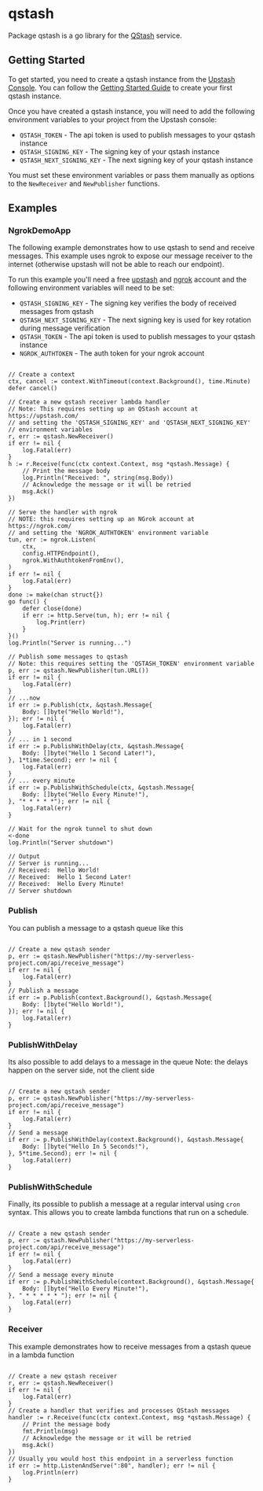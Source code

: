 # qstash

Package qstash is a go library for the [QStash](https://upstash.com/docs/qstash/overall/getstarted) service.

## Getting Started
To get started, you need to create a qstash instance from the [Upstash Console](https://console.upstash.com/).
You can follow the [Getting Started Guide](https://upstash.com/docs/qstash/overall/getstarted) to create your first qstash instance.

Once you have created a qstash instance, you will need to add the following environment variables to your project from the Upstash console:

- `QSTASH_TOKEN` - The api token is used to publish messages to your qstash instance
- `QSTASH_SIGNING_KEY` - The signing key of your qstash instance
- `QSTASH_NEXT_SIGNING_KEY` - The next signing key of your qstash instance

You must set these environment variables or pass them manually as options to the `NewReceiver` and `NewPublisher` functions.

## Examples

### NgrokDemoApp

The following example demonstrates how to use qstash to send and receive messages.
This example uses ngrok to expose our message receiver to the internet (otherwise upstash
will not be able to reach our endpoint).

To run this example you'll need a free [upstash](https://upstash.com) and [ngrok](https://ngrok.com) account and the
following environment variables will need to be set:

- `QSTASH_SIGNING_KEY` - The signing key verifies the body of received messages from qstash
- `QSTASH_NEXT_SIGNING_KEY` - The next signing key is used for key rotation during message verification
- `QSTASH_TOKEN` - The api token is used to publish messages to your qstash instance
- `NGROK_AUTHTOKEN` - The auth token for your ngrok account

```golang

// Create a context
ctx, cancel := context.WithTimeout(context.Background(), time.Minute)
defer cancel()

// Create a new qstash receiver lambda handler
// Note: This requires setting up an QStash account at https://upstash.com/
// and setting the 'QSTASH_SIGNING_KEY' and 'QSTASH_NEXT_SIGNING_KEY'
// environment variables
r, err := qstash.NewReceiver()
if err != nil {
    log.Fatal(err)
}
h := r.Receive(func(ctx context.Context, msg *qstash.Message) {
    // Print the message body
    log.Println("Received: ", string(msg.Body))
    // Acknowledge the message or it will be retried
    msg.Ack()
})

// Serve the handler with ngrok
// NOTE: this requires setting up an NGrok account at https://ngrok.com/
// and setting the 'NGROK_AUTHTOKEN' environment variable
tun, err := ngrok.Listen(
    ctx,
    config.HTTPEndpoint(),
    ngrok.WithAuthtokenFromEnv(),
)
if err != nil {
    log.Fatal(err)
}
done := make(chan struct{})
go func() {
    defer close(done)
    if err := http.Serve(tun, h); err != nil {
        log.Print(err)
    }
}()
log.Println("Server is running...")

// Publish some messages to qstash
// Note: this requires setting the 'QSTASH_TOKEN' environment variable
p, err := qstash.NewPublisher(tun.URL())
if err != nil {
    log.Fatal(err)
}
// ...now
if err := p.Publish(ctx, &qstash.Message{
    Body: []byte("Hello World!"),
}); err != nil {
    log.Fatal(err)
}
// ... in 1 second
if err := p.PublishWithDelay(ctx, &qstash.Message{
    Body: []byte("Hello 1 Second Later!"),
}, 1*time.Second); err != nil {
    log.Fatal(err)
}
// ... every minute
if err := p.PublishWithSchedule(ctx, &qstash.Message{
    Body: []byte("Hello Every Minute!"),
}, "* * * * *"); err != nil {
    log.Fatal(err)
}

// Wait for the ngrok tunnel to shut down
<-done
log.Println("Server shutdown")

// Output
// Server is running...
// Received:  Hello World!
// Received:  Hello 1 Second Later!
// Received:  Hello Every Minute!
// Server shutdown

```

### Publish

You can publish a message to a qstash queue like this

```golang

// Create a new qstash sender
p, err := qstash.NewPublisher("https://my-serverless-project.com/api/receive_message")
if err != nil {
    log.Fatal(err)
}
// Publish a message
if err := p.Publish(context.Background(), &qstash.Message{
    Body: []byte("Hello World!"),
}); err != nil {
    log.Fatal(err)
}

```

### PublishWithDelay

Its also possible to add delays to a message in the queue
Note: the delays happen on the server side, not the client side

```golang

// Create a new qstash sender
p, err := qstash.NewPublisher("https://my-serverless-project.com/api/receive_message")
if err != nil {
    log.Fatal(err)
}
// Send a message
if err := p.PublishWithDelay(context.Background(), &qstash.Message{
    Body: []byte("Hello In 5 Seconds!"),
}, 5*time.Second); err != nil {
    log.Fatal(err)
}

```

### PublishWithSchedule

Finally, its possible to publish a message at a regular interval using `cron`
syntax. This allows you to create lambda functions that run on a schedule.

```golang

// Create a new qstash sender
p, err := qstash.NewPublisher("https://my-serverless-project.com/api/receive_message")
if err != nil {
    log.Fatal(err)
}
// Send a message every minute
if err := p.PublishWithSchedule(context.Background(), &qstash.Message{
    Body: []byte("Hello Every Minute!"),
}, " * * * * * "); err != nil {
    log.Fatal(err)
}

```

### Receiver

This example demonstrates how to receive messages from a qstash queue in a lambda function

```golang

// Create a new qstash receiver
r, err := qstash.NewReceiver()
if err != nil {
    log.Fatal(err)
}
// Create a handler that verifies and processes QStash messages
handler := r.Receive(func(ctx context.Context, msg *qstash.Message) {
    // Print the message body
    fmt.Println(msg)
    // Acknowledge the message or it will be retried
    msg.Ack()
})
// Usually you would host this endpoint in a serverless function
if err := http.ListenAndServe(":80", handler); err != nil {
    log.Println(err)
}

```
